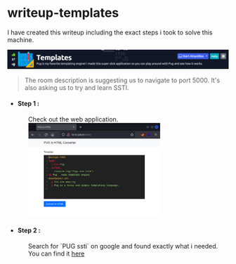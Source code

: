 <h1>writeup-templates</h1>
<p>I have created this writeup including the exact steps i took to solve this machine.</p>
<img src="./img/logo.png" alt="logo">  
<blockquote>
    The room description is suggesting us to navigate to port 5000. It's also asking us to try and learn SSTI.
</blockquote>
<ul>
    <li>
        <h4>
            Step 1 :
        </h4>
        <ul>
            Check out the web application.<br>
            <img src="./img/WebApplication.png" alt="WebApplication" width="300">  
        </ul>
    </li>
    <li>
        <h4>Step 2 :</h4>
        <ul>
            Search for `PUG ssti` on google and found exactly what i needed.
            You can find it <a href="https://gist.github.com/Jasemalsadi/2862619f21453e0a6ba2462f9613b49f">here</a>
        </ul>
    </li>
</ul>